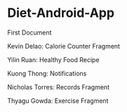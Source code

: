 # Diet-Android-App
First Document 

Kevin Delao: Calorie Counter Fragment

Yilin Ruan: Healthy Food Recipe

Kuong Thong: Notifications

Nicholas Torres: Records Fragment

Thyagu Gowda: Exercise Fragment
